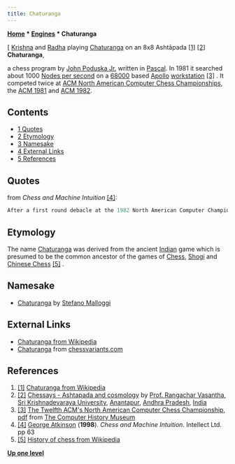 ```yaml
---
title: Chaturanga
---
```

**[Home](Home "Home") * [Engines](Engines "Engines") * Chaturanga**

\[ [Krishna](https://en.wikipedia.org/wiki/Krishna) and [Radha](https://en.wikipedia.org/wiki/Radha) playing [Chaturanga](https://en.wikipedia.org/wiki/Chaturanga) on an 8x8 Ashtāpada <a id="cite-note-1" href="#cite-ref-1">[1]</a> <a id="cite-note-2" href="#cite-ref-2">[2]</a>
**Chaturanga**,

a chess program by [John Poduska Jr.](John_Poduska_Jr. "John Poduska Jr.") written in [Pascal](Pascal "Pascal"). In 1981 it searched about 1000 [Nodes per second](Nodes_per_Second "Nodes per Second") on a [68000](68000 "68000") based [Apollo](https://en.wikipedia.org/wiki/Apollo_Computer) [workstation](https://en.wikipedia.org/wiki/Workstation) <a id="cite-note-3" href="#cite-ref-3">[3]</a> . It competed twice at [ACM North American Computer Chess Championships](ACM_North_American_Computer_Chess_Championship "ACM North American Computer Chess Championship"), the [ACM 1981](ACM_1981 "ACM 1981") and [ACM 1982](ACM_1982 "ACM 1982").

## Contents

- [1 Quotes](#quotes)
- [2 Etymology](#etymology)
- [3 Namesake](#namesake)
- [4 External Links](#external-links)
- [5 References](#references)

## Quotes

from *Chess and Machine Intuition* <a id="cite-note-4" href="#cite-ref-4">[4]</a>:

```C++
After a first round debacle at the 1982 North American Computer Championship, John Poduska achived a computer chess version of a *fingerfehler* - the quick, obvious move that happens to be wrong - with a too-hasty repair, after which he could only watch with dismay as his program played the worst moves it could find.

```

## Etymology

The name [Chaturanga](http://de.wikipedia.org/wiki/Chaturanga) was derived from the ancient [Indian](https://en.wikipedia.org/wiki/Indian_subcontinent) game which is presumed to be the common ancestor of the games of [Chess](Chess "Chess"), [Shogi](Shogi "Shogi") and [Chinese Chess](Chinese_Chess "Chinese Chess") <a id="cite-note-5" href="#cite-ref-5">[5]</a> .

## Namesake

- [Chaturanga](Chaturanga_IT "Chaturanga IT") by [Stefano Malloggi](Stefano_Malloggi "Stefano Malloggi")

## External Links

- [Chaturanga from Wikipedia](https://en.wikipedia.org/wiki/Chaturanga)
- [Chaturanga](http://www.chessvariants.com/historic.dir/chaturanga.html) from [chessvariants.com](http://www.chessvariants.com/)

## References

1. <a id="cite-ref-1" href="#cite-note-1">[1]</a> [Chaturanga from Wikipedia](http://de.wikipedia.org/wiki/Chaturanga)
1. <a id="cite-ref-2" href="#cite-note-2">[2]</a> [Chessays - Ashtapada and cosmology](http://www.goddesschess.com/chessays/ashtapadacosmos.html) by [Prof. Rangachar Vasantha](http://ludicum.org/bgs08/invited), [Sri Krishnadevaraya University](https://en.wikipedia.org/wiki/Sri_Krishnadevaraya_University), [Anantapur](https://en.wikipedia.org/wiki/Anantapur,_Andhra_Pradesh), [Andhra Pradesh](https://en.wikipedia.org/wiki/Andhra_Pradesh), [India](https://en.wikipedia.org/wiki/India)
1. <a id="cite-ref-3" href="#cite-note-3">[3]</a> [The Twelfth ACM's North American Computer Chess Championship](http://www.computerhistory.org/chess/full_record.php?iid=doc-431614f6ce737), [pdf](http://archive.computerhistory.org/projects/chess/related_materials/text/3-1%20and%203-2%20and%203-3.1981_ACM_NACCC/1981_ACM_NACCC.sm.062303017.pdf) from [The Computer History Museum](The_Computer_History_Museum "The Computer History Museum")
1. <a id="cite-ref-4" href="#cite-note-4">[4]</a> [George Atkinson](index.php?title=George_Atkinson&action=edit&redlink=1 "George Atkinson (page does not exist)") (**1998**). *Chess and Machine Intuition*. Intellect Ltd. pp 63
1. <a id="cite-ref-5" href="#cite-note-5">[5]</a> [History of chess from Wikipedia](https://en.wikipedia.org/wiki/Origins_of_chess)

**[Up one level](Engines "Engines")**

